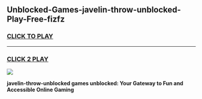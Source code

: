 
## Unblocked-Games-javelin-throw-unblocked-Play-Free-fizfz
<h3>
<a href="https://premium76.site?title=javelin-throw-unblocked&ref=10A">CLICK TO PLAY</a></h3>
<hr>

<h3>
<a href="https://premium76.site?title=javelin-throw-unblocked&ref=10A">CLICK 2 PLAY</a>
  
</h3>

<a href="https://premium76.site?title=javelin-throw-unblocked&ref=10A"><img src="https://clearcache.store/games.png"></a>


**javelin-throw-unblocked games unblocked: Your Gateway to Fun and Accessible Online Gaming**
